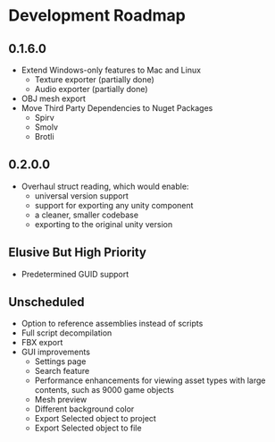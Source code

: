 # Development Roadmap

## 0.1.6.0
 * Extend Windows-only features to Mac and Linux
     * Texture exporter (partially done)
     * Audio exporter (partially done)
 * OBJ mesh export
 * Move Third Party Dependencies to Nuget Packages
     * Spirv
     * Smolv
     * Brotli

## 0.2.0.0
 * Overhaul struct reading, which would enable:
   * universal version support
   * support for exporting any unity component
   * a cleaner, smaller codebase
   * exporting to the original unity version

## Elusive But High Priority
 * Predetermined GUID support

## Unscheduled
 * Option to reference assemblies instead of scripts
 * Full script decompilation
 * FBX export
 * GUI improvements
   * Settings page
   * Search feature
   * Performance enhancements for viewing asset types with large contents, such as 9000 game objects
   * Mesh preview
   * Different background color
   * Export Selected object to project
   * Export Selected object to file
